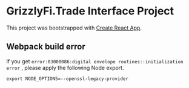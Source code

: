 # GrizzlyFi.Trade Interface Project

This project was bootstrapped with [Create React App](https://github.com/facebook/create-react-app).

## Webpack build error
If you get `error:03000086:digital envelope routines::initialization error` , please apply the following Node export.


`
export NODE_OPTIONS=--openssl-legacy-provider
`